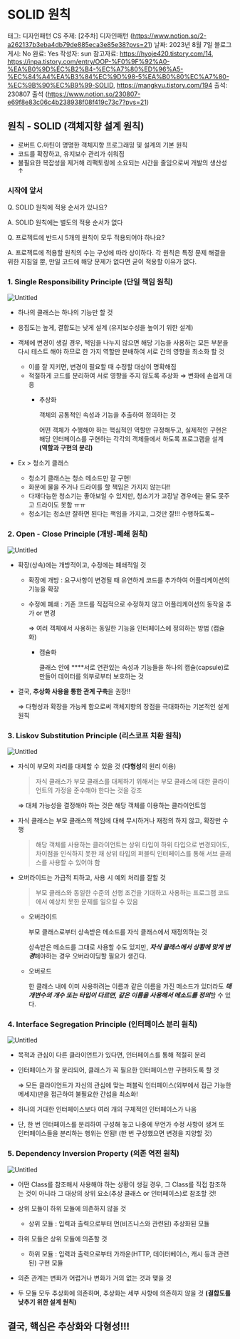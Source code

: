 # SOLID 원칙

태그: 디자인패턴
CS 주제:  [2주차] 디자인패턴 (https://www.notion.so/2-a262137b3eba4db79de885eca3e85e38?pvs=21)
날짜: 2023년 8월 7일
블로그 게시: No
완료: Yes
작성자: sun
참고자료: https://hyoje420.tistory.com/14, https://inpa.tistory.com/entry/OOP-%F0%9F%92%A0-%EA%B0%9D%EC%B2%B4-%EC%A7%80%ED%96%A5-%EC%84%A4%EA%B3%84%EC%9D%98-5%EA%B0%80%EC%A7%80-%EC%9B%90%EC%B9%99-SOLID, https://mangkyu.tistory.com/194
출석: 230807 출석 (https://www.notion.so/230807-e69f8e83c06c4b238938f08f419c73c7?pvs=21)

## 원칙 - SOLID (객체지향 설계 원칙)

- 로버트 C.마틴이 명명한 객체지향 프로그래밍 및 설계의 기본 원칙
- 코드를 확장하고, 유지보수 관리가 쉬워짐
- 불필요한 복잡성을 제거해 리팩토링에 소요되는 시간을 줄임으로써 개발의 생산성 ↑

### 시작에 앞서

Q. SOLID 원칙에 적용 순서가 있나요?

A. SOLID 원칙에는 별도의 적용 순서가 없다

Q. 프로젝트에 반드시 5개의 원칙이 모두 적용되어야 하나요?

A. 프로젝트에 적용할 원칙의 수는 구성에 따라 상이하다. 각 원칙은 특정 문제 해결을 위한 지침일 뿐, 만일 코드에 해당 문제가 없다면 굳이 적용할 이유가 없다.

### 1. Single Responsibility Principle (단일 책임 원칙)

![Untitled](SOLID%20%E1%84%8B%E1%85%AF%E1%86%AB%E1%84%8E%E1%85%B5%E1%86%A8%20a163e2998a2641d59a87e7f20bd680b8/Untitled.png)

- 하나의 클래스는 하나의 기능만 할 것

- 응집도는 높게, 결합도는 낮게 설계 (유지보수성을 높이기 위한 설계)

- 객체에 변경이 생길 경우, 책임을 나누지 않으면 해당 기능을 사용하는 모든 부분을 다시 테스트 해야 하므로 한 가지 역할만 분배하여 서로 간의 영향을 최소화 할 것
    - 이를 잘 지키면, 변경이 필요할 때 수정할 대상이 명확해짐
    - 적절하게 코드를 분리하여 서로 영향을 주지 않도록 추상화 ⇒ 변화에 손쉽게 대응
        - 추상화
            
            객체의 공통적인 속성과 기능을 추출하여 정의하는 것
            
            어떤 객체가 수행해야 하는 핵심적인 역할만 규정해두고, 실제적인 구현은 해당 인터페이스를 구현하는 각각의 객체들에서 하도록 프로그램을 설계 **(역할과 구현의 분리)**
            

- Ex > 청소기 클래스
    - 청소기 클래스는 청소 메소드만 잘 구현!
    - 화분에 물을 주거나 드라이를 할 책임은 가지지 않는다!!
    - 다재다능한 청소기는 좋아보일 수 있지만, 청소기가 고장날 경우에는 물도 못주고 드라이도 못함 ㅠㅠ
    - 청소기는 청소만 잘하면 된다는 책임을 가지고, 그것만 잘!!! 수행하도록~

### 2. Open - Close Principle (개방-폐쇄 원칙)

![Untitled](SOLID%20%E1%84%8B%E1%85%AF%E1%86%AB%E1%84%8E%E1%85%B5%E1%86%A8%20a163e2998a2641d59a87e7f20bd680b8/Untitled%201.png)

- 확장(상속)에는 개방적이고, 수정에는 폐쇄적일 것
    - 확장에 개방 : 요구사항이 변경될 때 유연하게 코드를 추가하여 어플리케이션의 기능을 확장
    - 수정에 폐쇄 : 기존 코드를 직접적으로 수정하지 않고 어플리케이션의 동작을 추가 or 변경
        
        ⇒ 여러 객체에서 사용하는 동일한 기능을 인터페이스에 정의하는 방법 (캡슐화)
        
        - 캡슐화
            
            클래스 안에 ****서로 연관있는 속성과 기능들을 하나의 캡슐(capsule)로 만들어 데이터를 외부로부터 보호하는 것
            
    
- 결국, **추상화 사용을 통한 관계 구축**을 권장!!
    
    ⇒ 다형성과 확장을 가능케 함으로써 객체지향의 장점을 극대화하는 기본적인 설계 원칙 
    

### 3. Liskov Substitution Principle (리스코프 치환 원칙)

![Untitled](SOLID%20%E1%84%8B%E1%85%AF%E1%86%AB%E1%84%8E%E1%85%B5%E1%86%A8%20a163e2998a2641d59a87e7f20bd680b8/Untitled%202.png)

- 자식이 부모의 자리를 대체할 수 있을 것 (**다형성**의 원리 이용)
    
    > 자식 클래스가 부모 클래스를 대체하기 위해서는 부모 클래스에 대한 클라이언트의 가정을 준수해야 한다는 것을 강조
    > 
    
    ⇒ 대체 가능성을 결정해야 하는 것은 해당 객체를 이용하는 클라이언트임
    
- 자식 클래스는 부모 클래스의 책임에 대해 무시하거나 재정의 하지 않고, 확장만 수행
    
    > 해당 객체를 사용하는 클라이언트는 상위 타입이 하위 타입으로 변경되어도, 차이점을 인식하지 못한 채 상위 타입의 퍼블릭 인터페이스를 통해 서브 클래스를 사용할 수 있어야 함
    > 
    
- 오버라이드는 가급적 피하고, 사용 시 예외 처리를 잘할 것
    
    > 부모 클래스와 동일한 수준의 선행 조건을 기대하고 사용하는 프로그램 코드에서 예상치 못한 문제를 일으킬 수 있음
    > 
    - 오버라이드
        
        부모 클래스로부터 상속받은 메소드를 자식 클래스에서 재정의하는 것
        
        상속받은 메소드를 그대로 사용할 수도 있지만, ***자식 클래스에서 상황에 맞게 변경***해야하는 경우 오버라이딩할 필요가 생긴다.
        
    - 오버로드
        
         한 클래스 내에 이미 사용하려는 이름과 같은 이름을 가진 메소드가 있더라도 ***매개변수의 개수 또는 타입이 다르면, 같은 이름을 사용해서 메소드를 정의***할 수 있다.
        

### 4. Interface Segregation Principle (인터페이스 분리 원칙)

![Untitled](SOLID%20%E1%84%8B%E1%85%AF%E1%86%AB%E1%84%8E%E1%85%B5%E1%86%A8%20a163e2998a2641d59a87e7f20bd680b8/Untitled%203.png)

- 목적과 관심이 다른 클라이언트가 있다면, 인터페이스를 통해 적절히 분리

- 인터페이스가 잘 분리되어, 클래스가 꼭 필요한 인터페이스만 구현하도록 할 것
    
    ⇒ 모든 클라이언트가 자신의 관심에 맞는 퍼블릭 인터페이스(외부에서 접근 가능한 메세지)만을 접근하여 불필요한 간섭을 최소화!
    

- 하나의 거대한 인터페이스보다 여러 개의 구체적인 인터페이스가 나음

- 단, 한 번 인터페이스를 분리하여 구성해 놓고 나중에 무언가 수정 사항이 생겨 또 인터페이스들을 분리하는 행위는 안됨! (한 번 구성했으면 변경을 지양할 것)

### 5. Dependency Inversion Property (의존 역전 원칙)

![Untitled](SOLID%20%E1%84%8B%E1%85%AF%E1%86%AB%E1%84%8E%E1%85%B5%E1%86%A8%20a163e2998a2641d59a87e7f20bd680b8/Untitled%204.png)

- 어떤 Class를 참조해서 사용해야 하는 상황이 생길 경우, 그 Class를 직접 참조하는 것이 아니라 그 대상의 상위 요소(추상 클래스 or 인터페이스)로 참조할 것!

- 상위 모듈이 하위 모듈에 의존하지 않을 것
    - 상위 모듈 : 입력과 출력으로부터 먼(비즈니스와 관련된) 추상화된 모듈
    
- 하위 모듈은 상위 모듈에 의존할 것
    - 하위 모듈 : 입력과 출력으로부터 가까운(HTTP, 데이터베이스, 캐시 등과 관련된) 구현 모듈
    
- 의존 관계는 변화가 어렵거나 변화가 거의 없는 것과 맺을 것

- 두 모듈 모두 추상화에 의존하며, 추상화는 세부 사항에 의존하지 않을 것 **(결합도를 낮추기 위한 설계 원칙)**

## 결국, 핵심은 추상화와 다형성!!!